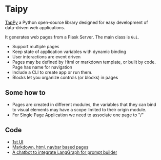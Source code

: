# Taipy

[TapPy](https://docs.taipy.io/) a Python open-source library designed for easy development of data-driven web applications.

It generates web pages from a Flask Server. The main class is `Gui`.

* Support multiple pages
* Keep state of application variables with dynamic binding
* User interactions are event driven
* Pages may be defined by Html or markdown template, or built by code. Page has name for navigation
* Include a CLI to create app or run them.
* Blocks let you organize controls (or blocks) in pages

## Some how to

* Pages are created in different modules, the variables that they can bind to visual elements may have a scope limited to their origin module.
* For Single Page Application we need to associate one page to "/"

## Code 

* [1st UI](https://github.com/jbcodeforce/ML-studies/blob/master/techno/taipy/1st_ui.py)
* [Markdown, html, navbar based pages](https://github.com/jbcodeforce/ML-studies/blob/master/techno/taipy/md_ui.py)
* [A chatbot to integrate LangGraph for prompt builder](https://github.com/jbcodeforce/ML-studies/blob/master/llm-langchain/langgraph/chatbot_graph_ui.py)